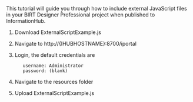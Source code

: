 This tutorial will guide you through how to include external JavaScript files in your BIRT Designer Professional project when published to InformationHub.

1. Download ExternalScriptExample.js
2. Navigate to http://{IHUBHOSTNAME}:8700/iportal
3. Login, the default credentials are

    
          username: Administrator
          password: (blank)
        

4. Navigate to the resources folder
5. Upload ExternalScriptExample.js